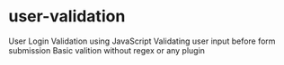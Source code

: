 # user-validation
User Login Validation using JavaScript
Validating user input before form submission
Basic valition without regex or any plugin
